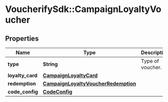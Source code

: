 # VoucherifySdk::CampaignLoyaltyVoucher

## Properties

| Name | Type | Description | Notes |
| ---- | ---- | ----------- | ----- |
| **type** | **String** | Type of voucher. | [default to &#39;LOYALTY_CARD&#39;] |
| **loyalty_card** | [**CampaignLoyaltyCard**](CampaignLoyaltyCard.md) |  |  |
| **redemption** | [**CampaignLoyaltyVoucherRedemption**](CampaignLoyaltyVoucherRedemption.md) |  | [optional] |
| **code_config** | [**CodeConfig**](CodeConfig.md) |  | [optional] |

